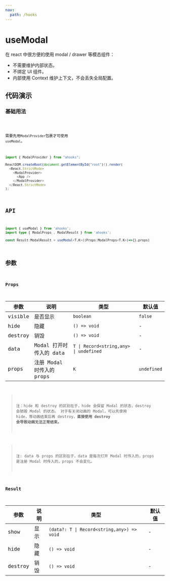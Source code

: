 ```yaml
---
nav:
  path: /hooks
---
```


# useModal

在 react 中很方便的使用 modal / drawer 等模态组件：

- 不需要维护内部状态。
- 不绑定 UI 组件。
- 内部使用 Context 维护上下文，不会丢失全局配置。

## 代码演示

### 基础用法

<code src="./demo/demo.tsx" />

需要先用`ModalProvider`包裹才可使用 `useModal`。

```ts
import { ModalProvider } from "ahooks";

ReactDOM.createRoot(document.getElementById("root")!).render(
  <React.StrictMode>
    <ModalProvider>
      <App />
    </ModalProvider>
  </React.StrictMode>
);
```

## API

```ts
import { useModal } from 'ahooks';
import type { ModalProps , ModalResult } from 'ahooks';

const Result:ModalResult = useModal<T,K>((Props:ModalProps<T,K>)=>{},props)
```

## 参数

### Props

| 参数    | 说明                      | 类型                                   | 默认值      |
| ------- | ------------------------- | -------------------------------------- | ----------- |
| visible | 是否显示                  | `boolean`                              | `false`     |
| hide    | 隐藏                      | `() => void`                           | -           |
| destroy | 销毁                      | `() => void`                           | -           |
| data    | Modal 打开时传入的 data   | `T \| Record<string,any> \| undefined` | -           |
| props   | 注册 Modal 时传入的 props | `K`                                    | `undefined` |

> 注：hide 和 destroy 的区别在于，hide 会保留 Modal 的状态，destroy 会销毁 Modal 的状态。
> 对于有关闭动画的 Modal，可以先使用 hide，等动画结束后再 destroy，**直接使用 destroy 会导致动画无法正常结束。**

> 注: data 与 props 的区别在于，data 是每次打开 Modal 时传入的，props 是注册 Modal 时传入的，props 不会变化。

### Result

| 参数    | 说明 | 类型                                       | 默认值 |
| ------- | ---- | ------------------------------------------ | ------ |
| show    | 显示 | `(data?: T \| Record<string,any>) => void` | -      |
| hide    | 隐藏 | `() => void`                               | -      |
| destroy | 销毁 | `() => void`                               | -      |
